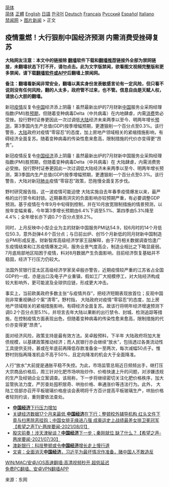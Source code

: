  <!-- 面包屑导航 --> <div class="breadcrumb"><!-- GTranslate: https://gtranslate.io/ -->  <div class="switcher notranslate">  <div class="selected">  <a href="#" onclick="return false;"> 简体</a>  </div>  <div class="option">  <a href="https://www.bannedbook.org" onclick="doGTranslate('zh-CN|zh-CN');jQuery('div.switcher div.selected a').html(jQuery(this).html());return false;" title="简体中文" class="nturl selected"> 简体</a>  <a href="https://www.bannedbook.org/zh-tw/" onclick="doGTranslate('zh-CN|zh-TW');jQuery('div.switcher div.selected a').html(jQuery(this).html());return false;" title="繁體中文" class="nturl"> 正體</a>  <a href="https://www.bannedbook.org/en/" onclick="doGTranslate('zh-CN|en');jQuery('div.switcher div.selected a').html(jQuery(this).html());return false;" title="English" class="nturl"> English</a>  <a href="https://www.bannedbook.org/ja/" onclick="doGTranslate('zh-CN|ja');jQuery('div.switcher div.selected a').html(jQuery(this).html());return false;" title="日本語" class="nturl"> 日語</a>  <a href="https://www.bannedbook.org/ko/" onclick="doGTranslate('zh-CN|ko');jQuery('div.switcher div.selected a').html(jQuery(this).html());return false;" title="한국어" class="nturl"> 한국어</a>  <a href="https://www.bannedbook.org/de/" onclick="doGTranslate('zh-CN|de');jQuery('div.switcher div.selected a').html(jQuery(this).html());return false;" title="Deutsch" class="nturl"> Deutsch</a>  <a href="https://www.bannedbook.org/fr/" onclick="doGTranslate('zh-CN|fr');jQuery('div.switcher div.selected a').html(jQuery(this).html());return false;" title="Français" class="nturl"> Français</a>  <a href="https://www.bannedbook.org/ru/" onclick="doGTranslate('zh-CN|ru');jQuery('div.switcher div.selected a').html(jQuery(this).html());return false;" title="Русский" class="nturl"> Русский</a>  <a href="https://www.bannedbook.org/es/" onclick="doGTranslate('zh-CN|es');jQuery('div.switcher div.selected a').html(jQuery(this).html());return false;" title="Español" class="nturl"> Español</a>  <a href="https://www.bannedbook.org/it/" onclick="doGTranslate('zh-CN|it');jQuery('div.switcher div.selected a').html(jQuery(this).html());return false;" title="Italiano" class="nturl"> Italiano</a>  </div>  </div>      <div class='breadcrumb-sub'><!-- Breadcrumb NavXT 6.3.0 --> <a href="https://www.bannedbook.org/" class="home">禁闻网</a> &gt; <a href="https://www.bannedbook.org/bnews/topimagenews/" class="category">图片新闻</a> &gt; 正文</div></div><h2>疫情重燃！大行狠削中国经济预测 内需消费受挫碍复苏</h2> <p class="notice"><b>大陆网友注意：本文中的链接除 <a href="https://github.com/bannedbook/fanqiang" >翻墙</a>软件下载和<a href="https://github.com/killgcd/justmysocks/blob/master/README.md">翻墙推荐</a>链接外全部为禁网链接，未翻墙状态下打不开，请勿点击。此为文字版禁闻，欲看图文视频完整版和更多禁闻，请下载<a href="https://github.com/bannedbook/fanqiang">翻墙软件或APP</a>后翻墙上禁闻网。</p><p>备注：翻墙看新闻非常安全，翻墙以真实身份发表敏感言论有一定风险，但只看不说则没有任何风险，翻的人太多，政府管不过来，也不管。信息自由是天赋人权，请放心大胆的翻墙。</b></p>  <div class="entry"> <p id="summary">新冠<a href="https://www.bannedbook.org/bnews/tag/%E7%96%AB%E6%83%85/" class="st_tag internal_tag" rel="tag" title="标签 疫情 下的日志">疫情</a>反复令<span class='wp_keywordlink_affiliate'><a href="https://www.bannedbook.org/" title="中国" target="_blank">中国</a></span>经济添上阴霾！虽然最新出炉的7月财新<a href="https://www.bannedbook.org/bnews/tag/%E4%B8%AD%E5%9B%BD/" class="st_tag internal_tag" rel="tag" title="标签 中国 下的日志">中国</a>服务业采购经理指数(PMI)胜<a href="https://www.bannedbook.org/bnews/tag/%E9%A2%84%E6%9C%9F/" class="st_tag internal_tag" rel="tag" title="标签 预期 下的日志">预期</a>，但随着变种病毒Delta（中共病毒）在内地肆虐，内需<a href="https://www.bannedbook.org/bnews/tag/%e6%b6%88%e8%b4%b9/" class="st_tag internal_tag" rel="tag" title="标签 消费 下的日志">消费</a>势必受挫。投行野村证券更因此一次过调低<span class='wp_keywordlink_affiliate'><a href="https://www.bannedbook.org/" title="大陆" target="_blank">大陆</a></span>经济未来两季以至今、明两年增长<a href="https://www.bannedbook.org/bnews/tag/%E9%A2%84%E6%B5%8B/" class="st_tag internal_tag" rel="tag" title="标签 预测 下的日志">预测</a>，第3季国内生产总值(GDP)按季增幅预期，更遭狠削一个百分点至0.3%。该行警告，<a href="https://www.bannedbook.org/bnews/tag/%e5%a4%a7%e9%99%86/" class="st_tag internal_tag" rel="tag" title="标签 大陆 下的日志">大陆</a>政府对疫情“零容忍”的态度，加上房地产领域相关的紧缩措施影响，有碍经济全面复苏。随着变种病毒的传染性愈来愈高，限制措施的代价亦变得更“昂贵”。</p> <p id="conimg">新冠疫情反复令<a href="https://www.bannedbook.org/bnews/tag/%e4%b8%ad%e5%9b%bd%e7%bb%8f%e6%b5%8e/" class="st_tag internal_tag" rel="tag" title="标签 中国经济 下的日志">中国经济</a>添上阴霾！虽然最新出炉的7月财新中国服务业采购经理指数(PMI)胜预期，但随着变种病毒Delta（中共病毒）在 大陆肆虐，内需消费势必受挫。投行野村证券更因此一次过调低大陆经济未来两季以至今、明两年增长预测，第3季国内生产总值(GDP)按季增幅预期，更遭狠削一个百分点至0.3%。该行警告，大陆对新冠<a href="https://www.bannedbook.org/bnews/tag/%e8%82%ba%e7%82%8e/" class="st_tag internal_tag" rel="tag" title="标签 肺炎 下的日志">肺炎</a>疫情“零容忍”政策，恐拖慢全面复苏步伐。</p>  <p>野村研究报告指，这一波疫情可能迫使 大陆实施自去年春季疫情爆发以来，最严格的出行禁令和封锁。近期暴雨洪灾的负面影响亦较预期严重，有必要调整GDP预测。基于疫情在今年9月中旬得到控制，并在10月放宽限制措施的情景预测，以按年变幅来看，今年第3季增长预期由6.4%下调至5.1%、第四季由5.3%降至4.4%；全年增长亦下调0.7个百分点至8.2%。</p> <p>同时，上月反映中小型企业为主的财新中国服务PMI达54.9，较6月时的14个月低位50.3，意外劲弹4.6个百分点；与日前出炉、创15个月新低的同月财新中国制造业PMI形成反差。财新智库高级经济学家王喆解释，由于7月相关数据调查恰逢广东疫情结束和江苏疫情爆发之间，服务业景气度高企，制造业相比之下略显疲弱。7月底局部地区陷困于疫情，料对8月数据产生负面影响，目前经济恢复基础并不稳固，经济下行压力仍较大。</p>  <p>法国外贸银行亚太区高级经济学家吴卓殷亦警告，近期疫情较严重的江苏省占全国GDP约一成，亦是出口及电子产业重镇，假如工厂大规模停工，对大陆经济构成较大影响外，更可能波及全球供应链，形成更大冲击。</p> <p>事实上，当前欧美政府多数主张“与疫情共存”，把经济短期表现放首位；反观中国则非常重视确诊个案“清零”。野村指， 大陆政府对疫情“零容忍”的态度，加上房地产领域相关的紧缩措施影响，有碍经济全面复苏。故该行将明年经济增速预测下调0.2个百分点至5.1%，并坦言去年大陆以果断的出行禁令、封城、检测追踪等措施，在控制疫情方面表现出色，但随着变种病毒的传染性愈来愈高，限制措施的代价亦变得更“昂贵”。</p>  <p>面对经济风险，政策支持是最有效方法。吴卓殷预料，下半年 大陆政府将加大发债规模，以基建政策推动经济；而人民银行亦会继续“放水”，包括透过各类流动性工具提供支持，甚或在年底前再降低存款准备金一至两次，每次减幅50点子。惟野村则指再降准机会不高于50%，且定向降准的机会大于全面降准。</p> <p>人行“放水”大前提是通胀平稳不失控。为此，市场监管总局近日频频出手，继打压大宗商品价格后，周三针对化肥市场哄抬炒作、价格快速上升的问题，对涉嫌违规的生产及经销企业立案调查。该局称，下一步将继续密切关注化肥价格秩序，加大监管执法力度，严厉查处囤积居奇、哄抬价格、串通涨价等违法行为。此外， 大陆工信部亦召开平板玻璃价格座谈会表明将千方百计提高平板玻璃生产，哄抬价格者轻则约谈，重则要依法查处。</p>  <ul class='op-related-articles' title='相关阅读'> <li><a href='https://www.bannedbook.org/bnews/baitai/20210803/1599323.html' target='_blank'><b>中国经济</b>下行压力增加</a></li> <li><a href='https://www.bannedbook.org/bnews/comments/20210801/1598324.html' target='_blank'>关键经济数据17个月来最低 <b>中国经济</b>在下行；整顿校外辅导机构 红头文件下竟与扫黑除恶挂钩；中国女排无缘进八强 成奥运史上战绩最差女排卫冕冠军【希望之声TV-两岸要闻-2021/08/01】</a></li> <li><a href='https://www.bannedbook.org/bnews/comments/20210730/1597174.html' target='_blank'>股灾前奏！涉天津秘谈？<b>中国经济</b>下一步；秦刚就位 缺了什么？【希望之声-两岸要闻-2021/07/30】</a></li> <li><a href='https://www.bannedbook.org/bnews/baitai/20210728/1595812.html' target='_blank'>澳新银行：科技整顿或令<b>中国经济</b>增长走上慢行道</a></li> <li><a href='https://www.bannedbook.org/bnews/bannedvideo/20210728/1595757.html' target='_blank'>文睿：全面消灭<b>中国经济</b>，习近平为最坏情况作准备，赌中国人不敢造反</a></li> </ul> <p class="texttj"> <a href="https://github.com/bannedbook/fanqiang/wiki/V2ray%E6%9C%BA%E5%9C%BA" target="_blank">WIN/MAC/安卓/iOS高速翻墙:高清视频秒开,超低延迟</a><br/> <a href="https://github.com/bannedbook/fanqiang/wiki/%E7%A6%81%E9%97%BB%E7%BD%91%E5%AE%89%E5%8D%93%E7%BF%BB%E5%A2%99%E6%96%B0%E9%97%BBAPP" target="_blank">免费PC翻墙、安卓VPN翻墙APP</a></p><p> 来源：东网 </p><a name='sharetosocial'></a>  <div style="margin-bottom:5px;padding-bottom:5px;clear:both"> <div id="archive-pix-1" class="banner-ads"> <!-- AuctionX Display platform tag START --> <div id="26318x728x90x621x_ADSLOT2" clicktrack="%%CLICK_URL_ESC%%"></div> <!-- AuctionX Display platform tag END --> </div> <div id="archive-pix-2" class="banner-ads"> <!-- AuctionX Display platform tag START --> <div id="26315x300x250x621x_ADSLOT2" clicktrack="%%CLICK_URL_ESC%%"></div> <!-- AuctionX Display platform tag END --> </div> </div>  <div id="archive-pix-1" class="banner-ads"> <!-- AuctionX Display platform tag START --> <div id="26318x728x90x621x_ADSLOT3" clicktrack="%%CLICK_URL_ESC%%"></div> <!-- AuctionX Display platform tag END --> </div> </div><!--END ENTRY--> 